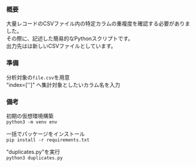 ### 概要
大量レコードのCSVファイル内の特定カラムの重複度を確認する必要がありました。<br>
その際に、記述した簡易的なPythonスクリプトです。<br>
出力先はは新しいCSVファイルとしています。

### 準備

分析対象の`file.csv`を用意<br>
"index=['']" へ集計対象としたいカラム名を入力

### 備考
初期の仮想環境構築<br>
`python3 -m venv env`

一括でパッケージをインストール<br>
`pip install -r requirements.txt`
 
 "duplicates.py"を実行<br>
`python3 duplicates.py`
